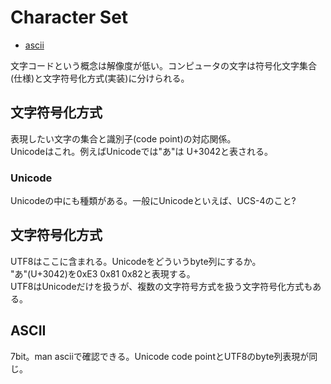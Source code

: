 # Character Set

* [ascii](ascii.md)


文字コードという概念は解像度が低い。コンピュータの文字は符号化文字集合(仕様)と文字符号化方式(実装)に分けられる。

## 文字符号化方式

表現したい文字の集合と識別子(code point)の対応関係。  
Unicodeはこれ。例えばUnicodeでは"あ"は U+3042と表される。

### Unicode
Unicodeの中にも種類がある。一般にUnicodeといえば、UCS-4のこと?

## 文字符号化方式

UTF8はここに含まれる。Unicodeをどういうbyte列にするか。  
"あ"(U+3042)を0xE3 0x81 0x82と表現する。  
UTF8はUnicodeだけを扱うが、複数の文字符号方式を扱う文字符号化方式もある。


## ASCII

7bit。man asciiで確認できる。Unicode code pointとUTF8のbyte列表現が同じ。
